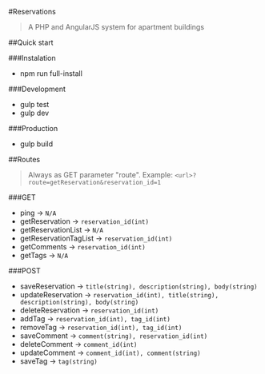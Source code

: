 #Reservations
> A PHP and AngularJS system for apartment buildings

##Quick start

###Instalation
* npm run full-install

###Development
* gulp test
* gulp dev

###Production
* gulp build

##Routes
> Always as GET parameter "route". Example: `<url>?route=getReservation&reservation_id=1`

###GET
* ping -> `N/A`
* getReservation -> `reservation_id(int)`
* getReservationList -> `N/A`
* getReservationTagList -> `reservation_id(int)`
* getComments -> `reservation_id(int)`
* getTags -> `N/A`

###POST
* saveReservation -> `title(string), description(string), body(string)`
* updateReservation -> `reservation_id(int), title(string), description(string), body(string)`
* deleteReservation -> `reservation_id(int)`
* addTag -> `reservation_id(int), tag_id(int)`
* removeTag -> `reservation_id(int), tag_id(int)`
* saveComment -> `comment(string), reservation_id(int)`
* deleteComment -> `comment_id(int)`
* updateComment -> `comment_id(int), comment(string)`
* saveTag -> `tag(string)`
